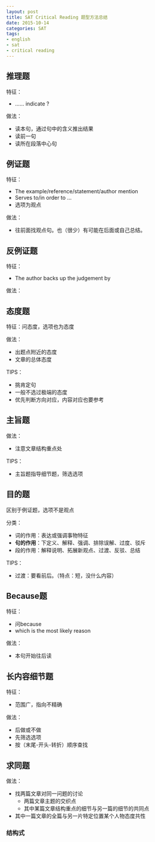 ```yaml
---
layout: post
title: SAT Critical Reading 题型方法总结
date: 2015-10-14
categories: SAT
tags: 
- english
- sat
- critical reading
---
```


## 推理题

特征：

- …… indicate ?

做法：

- 读本句，通过句中的含义推出结果
- 读前一句
- 读所在段落中心句


## 例证题

特征：

- The example/reference/statement/author mention
- Serves to/in order to …
- 选项为观点

做法：

- 往前面找观点句。也（很少）有可能在后面或自己总结。


## 反例证题

特征：

- The author backs up the judgement by

做法：


## 态度题

特征：问态度，选项也为态度

做法：

- 出题点附近的态度
- 文章的总体态度

TIPS：

- 挑肯定句
- 一般不选过极端的态度
- 优先判断方向对应，内容对应也要参考

## 主旨题

做法：

- 注意文章结构重点处

TIPS：

- 主旨题指导细节题，筛选选项


## 目的题

区别于例证题，选项不是观点

分类：

- 词的作用：表达或强调事物特征
- **句的作用**：下定义、解释、强调、排除误解、过度、驳斥
- 段的作用：解释说明、拓展新观点、过渡、反驳、总结

TIPS：

- 过渡：要看前后。（特点：短，没什么内容）

## Because题

特征：

- 问because
- which is the most likely reason

做法：

- 本句开始往后读

## 长内容细节题

特征：

- 范围广，指向不精确

做法：

- 后做或不做
- 先筛选选项
- 按（末尾-开头-转折）顺序查找

## 求同题

做法：

- 找两篇文章对同一问题的讨论
  - 两篇文章主题的交织点
  - 其中某篇文章结构重点的细节与另一篇的细节的共同点
- 其中一篇文章的全篇与另一片特定位置某个人物态度共性

### 结构式
